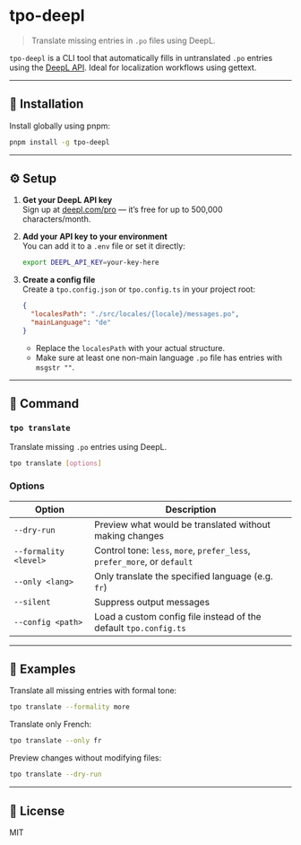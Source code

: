 # tpo-deepl

> Translate missing entries in `.po` files using DeepL.

`tpo-deepl` is a CLI tool that automatically fills in untranslated `.po` entries using the [DeepL API](https://www.deepl.com/en/pro). Ideal for localization workflows using gettext.

---

## 🚀 Installation

Install globally using pnpm:

```bash
pnpm install -g tpo-deepl
```

---

## ⚙️ Setup

1. **Get your DeepL API key**  
   Sign up at [deepl.com/pro](https://www.deepl.com/en/pro) — it’s free for up to 500,000 characters/month.

2. **Add your API key to your environment**  
   You can add it to a `.env` file or set it directly:

   ```bash
   export DEEPL_API_KEY=your-key-here
   ```

3. **Create a config file**  
   Create a `tpo.config.json` or `tpo.config.ts` in your project root:

   ```json
   {
     "localesPath": "./src/locales/{locale}/messages.po",
     "mainLanguage": "de"
   }
   ```

   - Replace the `localesPath` with your actual structure.
   - Make sure at least one non-main language `.po` file has entries with `msgstr ""`.

---

## 🔧 Command

### `tpo translate`

Translate missing `.po` entries using DeepL.

```bash
tpo translate [options]
```

### Options

| Option                | Description                                                              |
| --------------------- | ------------------------------------------------------------------------ |
| `--dry-run`           | Preview what would be translated without making changes                  |
| `--formality <level>` | Control tone: `less`, `more`, `prefer_less`, `prefer_more`, or `default` |
| `--only <lang>`       | Only translate the specified language (e.g. `fr`)                        |
| `--silent`            | Suppress output messages                                                 |
| `--config <path>`     | Load a custom config file instead of the default `tpo.config.ts`         |

---

## 📘 Examples

Translate all missing entries with formal tone:

```bash
tpo translate --formality more
```

Translate only French:

```bash
tpo translate --only fr
```

Preview changes without modifying files:

```bash
tpo translate --dry-run
```

---

## 📝 License

MIT
